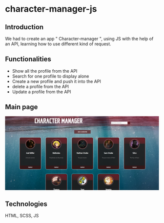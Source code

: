 # character-manager-js

## Introduction

We had to create an app " Character-manager ", using JS with the help of an API, learning how to use different kind of request.

## Functionalities

- Show all the profile from the API
- Search for one profile to display alone
- Create a new profile and push it into the API
- delete a profile from the API
- Update a profile from the API

## Main page

![mainPage](./src/img/caption_mainPage.png)

## Technologies

HTML, SCSS, JS
